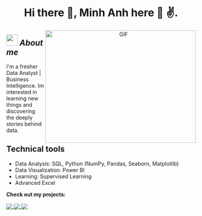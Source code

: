 
<h1 align="center">Hi there 👋, Minh Anh here 🌻 ✌️. <a href="https://100rabhcsmc.github.io/Me.io/" target="blank">
</a></h1>
<!--
**MinhAnh99/MinhAnh99** is a ✨ _special_ ✨ repository because its `README.md` (this file) appears on your GitHub profile.
[![Readme Card](https://github-readme-stats.vercel.app/api/pin/?username=MinhAnh99=github-readme-stats)](https://github.com/MinhAnh99/github-readme-stats)
-->

<a target="_blank" align="center">
  <img align="right" top="500" height="300" width="400" alt="GIF" src="https://media1.giphy.com/media/h8RDGogSns9wpOJFzR/giphy.gif?cid=ecf05e47wks48nptxhko9f0mytot0premvye82r5xd4pctxo&ep=v1_gifs_related&rid=giphy.gif&ct=g">
</a>

## <img src="https://media.giphy.com/media/ObNTw8Uzwy6KQ/giphy.gif" width="30px">&nbsp;***About me***
I'm a fresher Data Analyst | Business Intelligence. Im interested in learning new things and discovering the deeply stories behind data.

## Technical tools
- Data Analysis: SQL, Python (NumPy, Pandas, Seaborn, Matplotlib)
- Data Visualization: Power BI
- Learning: Supervised Learning
- Advanced Excel


__Check out my projects:__
<a href="https://github.com/MinhAnh99/SQL_Explore_E-Commerce_Dataset">
  <!-- Change the `github-readme-stats.anuraghazra1.vercel.app` to `github-readme-stats.vercel.app`  -->
<img align="center" src="https://github-readme-stats.vercel.app/api/pin/?username=MinhAnh99&repo=SQL_Explore_E-Commerce_Dataset&theme=solarized-light" />
</a> 

<a href="https://github.com/https://github.com/MinhAnh99/Python_Cohort-Analysis">
  <!-- Change the `github-readme-stats.anuraghazra1.vercel.app` to `github-readme-stats.vercel.app`  -->
<img align="center" src="https://github-readme-stats.vercel.app/api/pin/?username=MinhAnh99&repo=Python_Cohort-Analysis&theme=solarized-light" />
</a> 

<a href="https://github.com/MinhAnh99/Python_RFM_Analysis">
  <!-- Change the `github-readme-stats.anuraghazra1.vercel.app` to `github-readme-stats.vercel.app`  -->
<img align="center" src="https://github-readme-stats.vercel.app/api/pin/?username=MinhAnh99&repo=Python_RFM_Analysis&theme=solarized-light" />
</a> 







